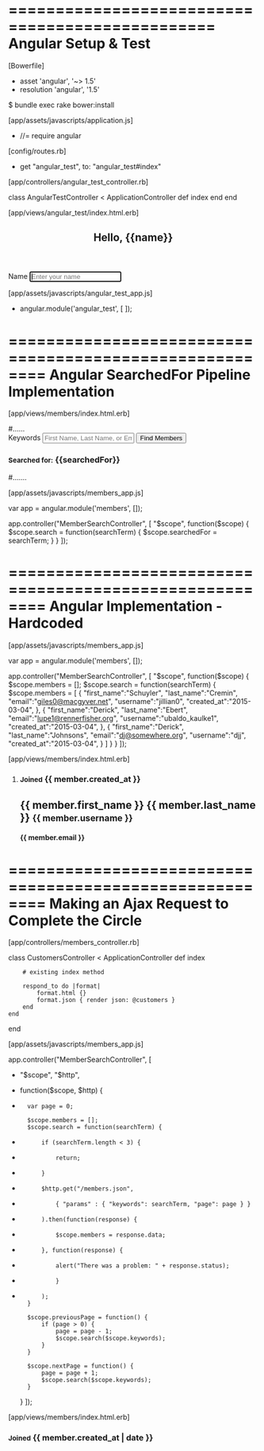================================================
Angular Setup & Test
================================================

[Bowerfile]

+ asset 'angular', '~> 1.5'
+ resolution 'angular', '1.5'

$ bundle exec rake bower:install

[app/assets/javascripts/application.js]

+ //= require angular

[config/routes.rb]

+ get "angular_test", to: "angular_test#index"

[app/controllers/angular_test_controller.rb]

class AngularTestController < ApplicationController
	def index
	end
end

[app/views/angular_test/index.html.erb]

<article ng-app="angular_test"> 
	<header> 
		<h1 ng-if="name">Hello, {{name}}</h1>
	</header> 
	<section> 
		<form class="form-inline"> 
			<div class="form-group"> 
				<label for="name">Name</label> 
				<input class="form-control" name="name" type="text" placeholder="Enter your name" autofocus ng-model="name"> 
			</div> 
		</form> 
	</section> 
</article>

[app/assets/javascripts/angular_test_app.js]

+ angular.module('angular_test', [ ]);

========================================================
Angular SearchedFor Pipeline Implementation
========================================================

[app/views/members/index.html.erb]

<article ng-app="customers" ng-controller="CustomerSearchController"> 
	#......
	<section class="search-form">
		<form>
			<div class="input-group input-group-lg">
				<label for="keywords" class="sr-only">Keywords</label>
				<input type="text"
				       name="keywords"
				       class="form-control input-lg"
				       placeholder="First Name, Last Name, or Email Address"
				       ng-model="keywords">
				<span class="input-group-btn">
					<button class="btn btn-primary" ng-click="search(keywords)">
						Find Members
					</button>
				</span>
			</div>
		</form>
		<h1 class="searchedFor" ng-if="searchedFor">
			<small>Searched for:</small> {{searchedFor}}
		</h1>
	</section> 
	#.......
</article>

[app/assets/javascripts/members_app.js]

var app = angular.module('members', []);

app.controller("MemberSearchController", [
	"$scope",
	function($scope) {
		$scope.search = function(searchTerm) {
			$scope.searchedFor = searchTerm;
		}
	}
]);

========================================================
Angular Implementation - Hardcoded
========================================================

[app/assets/javascripts/members_app.js]

var app = angular.module('members', []);

app.controller("MemberSearchController", [
	"$scope",
	function($scope) {
		$scope.members = []; 
		$scope.search = function(searchTerm) { 
			$scope.members = [ 
				{ 
					"first_name":"Schuyler", 
					"last_name":"Cremin", 
					"email":"giles0@macgyver.net", 
					"username":"jillian0", 
					"created_at":"2015-03-04", 
				}, 
				{ 
					"first_name":"Derick", 
					"last_name":"Ebert", 
					"email":"lupe1@rennerfisher.org", 
					"username":"ubaldo_kaulke1", 
					"created_at":"2015-03-04", 
				}, 
				{ 
					"first_name":"Derick", 
					"last_name":"Johnsons", 
					"email":"dj@somewhere.org", 
					"username":"djj", 
					"created_at":"2015-03-04", 
				}
			]
		}
	}
]);

[app/views/members/index.html.erb]

<ol class="list-group">
	<li class="list-group-item clearfix" 
		ng-repeat="member in members">
		<h3 class="pull-right">
			<small class="text-uppercase">Joined</small>
			{{ member.created_at }}
		</h3>
		<h2 class="h3">
			{{ member.first_name }} {{ member.last_name }}
			<small>{{ member.username }}</small>
		</h2>
		<h4>{{ member.email }}</h4>
	</li>
</ol>

========================================================
Making an Ajax Request to Complete the Circle
========================================================

[app/controllers/members_controller.rb]

class CustomersController < ApplicationController 
	def index

		# existing index method

		respond_to do |format| 
			format.html {} 
			format.json { render json: @customers } 
		end 
	end 
end

[app/assets/javascripts/members_app.js]

app.controller("MemberSearchController", [
+	"$scope", "$http",
+	function($scope, $http) {

+		var page = 0;

		$scope.members = []; 
		$scope.search = function(searchTerm) {
+			if (searchTerm.length < 3) {
+				return;
+			}

+			$http.get("/members.json",
+				{ "params" : { "keywords": searchTerm, "page": page } }
+			).then(function(response) {
+				$scope.members = response.data;
+			}, function(response) {
+				alert("There was a problem: " + response.status);
+				}
+			);
		}

		$scope.previousPage = function() {
			if (page > 0) {
				page = page - 1;
				$scope.search($scope.keywords);
			}
		}

		$scope.nextPage = function() {
			page = page + 1;
			$scope.search($scope.keywords);
		}
	}
]);

[app/views/members/index.html.erb]

<h3 class="pull-right">
	<small class="text-uppercase">Joined</small>
	{{ member.created_at | date }}
</h3>